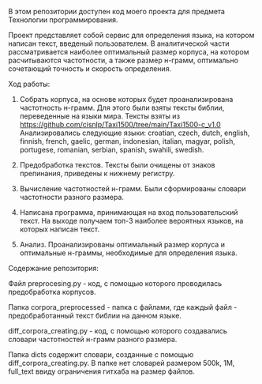 В этом репозитории доступен код моего проекта для предмета Технологии программирования. 

Проект представляет собой сервис для определения языка, на котором написан текст, введеный пользователем. В аналитической части рассматривается наиболее оптимальный размер корпуса, на котором расчитываются частотности, а также размер н-грамм, оптимально сочетающий точность и скорость определения.


Ход работы:
1. Собрать корпуса, на основе которых будет проанализирована частотность н-грамм. Для этого были взяты тексты библии, переведенные на языки мира. Тексты взяты из https://github.com/cisnlp/Taxi1500/tree/main/Taxi1500-c_v1.0
Анализировались следующие языки: croatian, czech, dutch, english, finnish, french, gaelic, german, indonesian, italian, magyar, polish, portugese, romanian, serbian, spanish, swahili, swedish.

2. Предобработка текстов. Тексты были очищены от знаков препинания, приведены к нижнему регистру.

3. Вычисление частотностей н-грамм. Были сформированы словари частотности разного размера.

4. Написана программа, принимающая на вход пользовательский текст. На выходе получаем топ-3 наиболее вероятных языков, на которых написан текст.

5. Анализ. Проанализированы оптимальный размер корпуса и оптимальные н-граммы, необходимые для определения языка.


Содержание репозитория:

Файл preprocesing.py - код, с помощью которого проводилась предобработка корпусов.

Папка corpora_preprocessed - папка с файлами, где каждый файл - предобработанный текст библии на данном языке.

diff_corpora_creating.py - код, с помощью которого создавались словари частотностей н-грамм разного размера. 

Папка dicts содержит словари, созданные с помощью diff_corpora_creating.py. В папке нет словарей размером 500k, 1M, full_text ввиду ограничения гитхаба на размер файлов.


